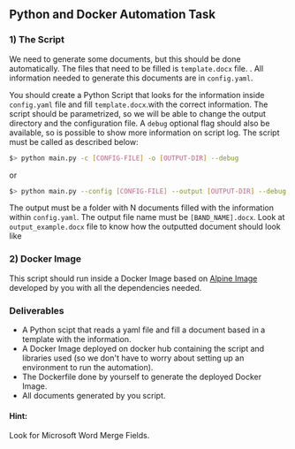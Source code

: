 ## Python and Docker Automation Task


### 1) The Script

We need to generate some documents, but this should be done automatically. The files that need to be filled is  ```template.docx``` file. . All information needed to generate this documents are in ```config.yaml```.

You should create a Python Script that looks for the information inside ```config.yaml``` file and fill ```template.docx```.with the correct information. The script should be parametrized, so we will be able to change the output directory and the configuration file. A ```debug``` optional flag should also be available, so is possible to show more information on script log. The script must be called as described below:

```bash
$> python main.py -c [CONFIG-FILE] -o [OUTPUT-DIR] --debug
```
or

```bash
$> python main.py --config [CONFIG-FILE] --output [OUTPUT-DIR] --debug
```


The output must be a folder with N documents filled with the information within ```config.yaml```. The output file name must be  ```[BAND_NAME].docx```. Look at ```output_example.docx``` file to know how the outputted document should look like

### 2) Docker Image

This script should run inside a Docker Image based on [Alpine Image](https://hub.docker.com/_/alpine/) developed by you with all the dependencies needed. 


### Deliverables
  * A Python scipt that reads a yaml file and fill a document based in a template with the information.
  * A Docker Image deployed on docker hub containing the script and libraries used (so we don't have to worry about setting up an environment to run the automation).
  * The Dockerfile done by yourself to generate the deployed Docker Image.
  * All documents generated by you script.

#### Hint:

Look for Microsoft Word Merge Fields.
